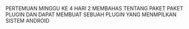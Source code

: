 PERTEMUAN MINGGU KE 4 HARI 2 
MEMBAHAS TENTANG PAKET PAKET PLUGIN  DAN DAPAT MEMBUAT SEBUAH PLUGIN YANG MENMPILKAN SISTEM ANDROID 